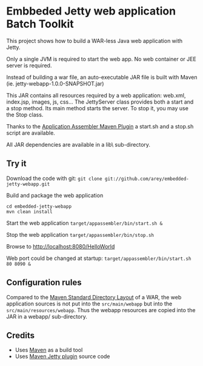 # Embbeded Jetty web application Batch Toolkit #

This project shows how to build a WAR-less Java web application with Jetty.

Only a single JVM is required to start the web app. No web container or JEE server is required.

Instead of building a war file, an auto-executable JAR file is built with Maven (ie. jetty-webapp-1.0.0-SNAPSHOT.jar)

This JAR contains all resources required by a web application: web.xml, index.jsp, images, js, css...
The JettyServer class provides both a start and a stop method. Its main method starts the server. To stop it, you may use the Stop class.

Thanks to the [Application Assembler Maven Plugin](http://mojo.codehaus.org/appassembler/appassembler-maven-plugin/) a start.sh and a stop.sh script are available.

All JAR dependencies are available in a lib\ sub-directory.


## Try it ##

Download the code with git:
```git clone git://github.com/arey/embedded-jetty-webapp.git```

Build and package the web application

```
cd embedded-jetty-webapp
mvn clean install
```

Start the web application
```target/appassembler/bin/start.sh &```

Stop the web application
```target/appassembler/bin/stop.sh```

Browse to [http://localhost:8080/HelloWorld](http://localhost:8080/HelloWorld)

Web port could be changed at startup:
```target/appassembler/bin/start.sh 80 8090 &```

## Configuration rules ##

Compared to the [Maven Standard Directory Layout](https://maven.apache.org/guides/introduction/introduction-to-the-standard-directory-layout.html)
of a WAR, the web application sources is not put into the ```src/main/webapp``` but into the ```src/main/resources/webapp```.
Thus the webapp resources are copied into the JAR in a webapp/ sub-directory.

## Credits ##

* Uses [Maven](http://maven.apache.org/) as a build tool
* Uses [Maven Jetty plugin](https://github.com/eclipse/jetty.project) source code
